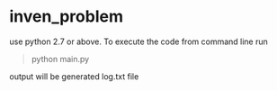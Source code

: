 # inven_problem

use python 2.7 or above.
To execute the code from command line run 
>python main.py

output will be generated log.txt file
